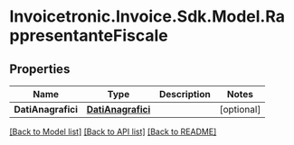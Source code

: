 # Invoicetronic.Invoice.Sdk.Model.RappresentanteFiscale

## Properties

Name | Type | Description | Notes
------------ | ------------- | ------------- | -------------
**DatiAnagrafici** | [**DatiAnagrafici**](DatiAnagrafici.md) |  | [optional] 

[[Back to Model list]](../README.md#documentation-for-models) [[Back to API list]](../README.md#documentation-for-api-endpoints) [[Back to README]](../README.md)


